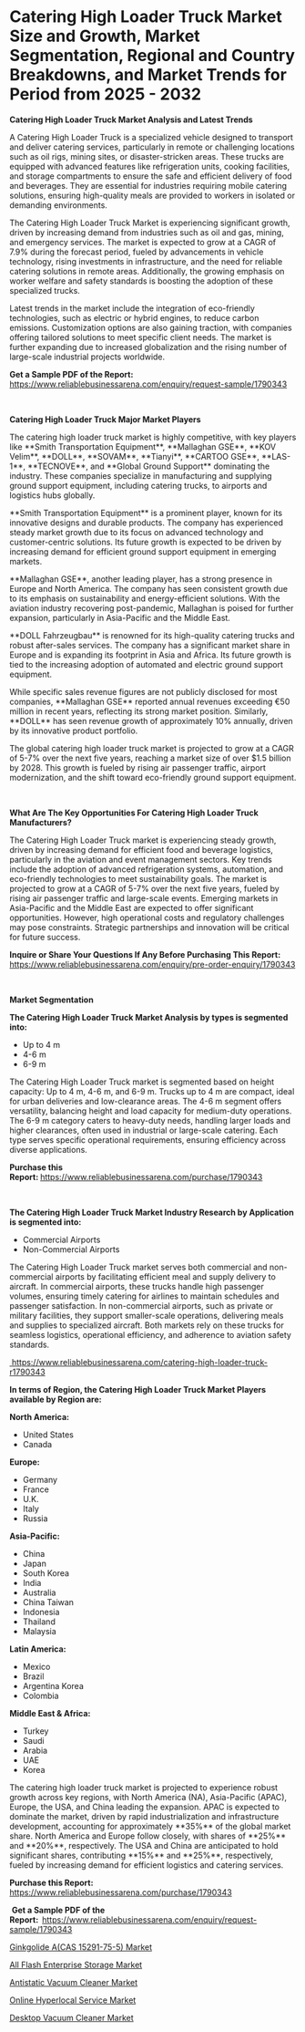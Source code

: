<p><h1>Catering High Loader Truck Market Size and Growth, Market Segmentation, Regional and Country Breakdowns, and Market Trends for Period from 2025 -  2032</h1></p><p><strong>Catering High Loader Truck Market Analysis and Latest Trends</strong></p>
<p><p>A Catering High Loader Truck is a specialized vehicle designed to transport and deliver catering services, particularly in remote or challenging locations such as oil rigs, mining sites, or disaster-stricken areas. These trucks are equipped with advanced features like refrigeration units, cooking facilities, and storage compartments to ensure the safe and efficient delivery of food and beverages. They are essential for industries requiring mobile catering solutions, ensuring high-quality meals are provided to workers in isolated or demanding environments.</p><p>The Catering High Loader Truck Market is experiencing significant growth, driven by increasing demand from industries such as oil and gas, mining, and emergency services. The market is expected to grow at a CAGR of 7.9% during the forecast period, fueled by advancements in vehicle technology, rising investments in infrastructure, and the need for reliable catering solutions in remote areas. Additionally, the growing emphasis on worker welfare and safety standards is boosting the adoption of these specialized trucks.</p><p>Latest trends in the market include the integration of eco-friendly technologies, such as electric or hybrid engines, to reduce carbon emissions. Customization options are also gaining traction, with companies offering tailored solutions to meet specific client needs. The market is further expanding due to increased globalization and the rising number of large-scale industrial projects worldwide.</p></p>
<p><strong>Get a Sample PDF of the Report:&nbsp;</strong> <a href="https://www.reliablebusinessarena.com/enquiry/request-sample/1790343?utm_campaign=1943&utm_medium=2&utm_source=Github&utm_content=ia&utm_term=22012025&utm_id=catering-high-loader-truck">https://www.reliablebusinessarena.com/enquiry/request-sample/1790343</a></p>
<p>&nbsp;</p>
<p><strong>Catering High Loader Truck Major Market Players</strong></p>
<p><p>The catering high loader truck market is highly competitive, with key players like **Smith Transportation Equipment**, **Mallaghan GSE**, **KOV Velim**, **DOLL**, **SOVAM**, **Tianyi**, **CARTOO GSE**, **LAS-1**, **TECNOVE**, and **Global Ground Support** dominating the industry. These companies specialize in manufacturing and supplying ground support equipment, including catering trucks, to airports and logistics hubs globally.</p><p>**Smith Transportation Equipment** is a prominent player, known for its innovative designs and durable products. The company has experienced steady market growth due to its focus on advanced technology and customer-centric solutions. Its future growth is expected to be driven by increasing demand for efficient ground support equipment in emerging markets.</p><p>**Mallaghan GSE**, another leading player, has a strong presence in Europe and North America. The company has seen consistent growth due to its emphasis on sustainability and energy-efficient solutions. With the aviation industry recovering post-pandemic, Mallaghan is poised for further expansion, particularly in Asia-Pacific and the Middle East.</p><p>**DOLL Fahrzeugbau** is renowned for its high-quality catering trucks and robust after-sales services. The company has a significant market share in Europe and is expanding its footprint in Asia and Africa. Its future growth is tied to the increasing adoption of automated and electric ground support equipment.</p><p>While specific sales revenue figures are not publicly disclosed for most companies, **Mallaghan GSE** reported annual revenues exceeding €50 million in recent years, reflecting its strong market position. Similarly, **DOLL** has seen revenue growth of approximately 10% annually, driven by its innovative product portfolio.</p><p>The global catering high loader truck market is projected to grow at a CAGR of 5-7% over the next five years, reaching a market size of over $1.5 billion by 2028. This growth is fueled by rising air passenger traffic, airport modernization, and the shift toward eco-friendly ground support equipment.</p></p>
<p>&nbsp;</p>
<p><strong>What Are The Key Opportunities For Catering High Loader Truck Manufacturers?</strong></p>
<p><p>The Catering High Loader Truck market is experiencing steady growth, driven by increasing demand for efficient food and beverage logistics, particularly in the aviation and event management sectors. Key trends include the adoption of advanced refrigeration systems, automation, and eco-friendly technologies to meet sustainability goals. The market is projected to grow at a CAGR of 5-7% over the next five years, fueled by rising air passenger traffic and large-scale events. Emerging markets in Asia-Pacific and the Middle East are expected to offer significant opportunities. However, high operational costs and regulatory challenges may pose constraints. Strategic partnerships and innovation will be critical for future success.</p></p>
<p><strong>Inquire or Share Your Questions If Any Before Purchasing This Report:</strong> <a href="https://www.reliablebusinessarena.com/enquiry/pre-order-enquiry/1790343?utm_campaign=1943&utm_medium=2&utm_source=Github&utm_content=ia&utm_term=22012025&utm_id=catering-high-loader-truck">https://www.reliablebusinessarena.com/enquiry/pre-order-enquiry/1790343</a></p>
<p>&nbsp;</p>
<p><strong>Market Segmentation</strong></p>
<p><strong>The Catering High Loader Truck Market Analysis by types is segmented into:</strong></p>
<p><ul><li>Up to 4 m</li><li>4-6 m</li><li>6-9 m</li></ul></p>
<p><p>The Catering High Loader Truck market is segmented based on height capacity: Up to 4 m, 4-6 m, and 6-9 m. Trucks up to 4 m are compact, ideal for urban deliveries and low-clearance areas. The 4-6 m segment offers versatility, balancing height and load capacity for medium-duty operations. The 6-9 m category caters to heavy-duty needs, handling larger loads and higher clearances, often used in industrial or large-scale catering. Each type serves specific operational requirements, ensuring efficiency across diverse applications.</p></p>
<p><strong>Purchase this Report:&nbsp;</strong><a href="https://www.reliablebusinessarena.com/purchase/1790343?utm_campaign=1943&utm_medium=2&utm_source=Github&utm_content=ia&utm_term=22012025&utm_id=catering-high-loader-truck">https://www.reliablebusinessarena.com/purchase/1790343</a></p>
<p>&nbsp;</p>
<p><strong>The Catering High Loader Truck Market Industry Research by Application is segmented into:</strong></p>
<p><ul><li>Commercial Airports</li><li>Non-Commercial Airports</li></ul></p>
<p><p>The Catering High Loader Truck market serves both commercial and non-commercial airports by facilitating efficient meal and supply delivery to aircraft. In commercial airports, these trucks handle high passenger volumes, ensuring timely catering for airlines to maintain schedules and passenger satisfaction. In non-commercial airports, such as private or military facilities, they support smaller-scale operations, delivering meals and supplies to specialized aircraft. Both markets rely on these trucks for seamless logistics, operational efficiency, and adherence to aviation safety standards.</p></p>
<p><a href="https://www.reliablebusinessarena.com/catering-high-loader-truck-r1790343?utm_campaign=1943&utm_medium=2&utm_source=Github&utm_content=ia&utm_term=22012025&utm_id=catering-high-loader-truck">&nbsp;https://www.reliablebusinessarena.com/catering-high-loader-truck-r1790343</a></p>
<p><strong>In terms of Region, the Catering High Loader Truck Market Players available by Region are:</strong></p>
<p>
    <p> <strong> North America: </strong>
        <ul>
            <li>United States</li>
            <li>Canada</li>
        </ul>
        </p> 
    <p> <strong> Europe: </strong>
        <ul>
            <li>Germany</li>
            <li>France</li>
            <li>U.K.</li>
            <li>Italy</li>
            <li>Russia</li>
        </ul>
        </p> 
    <p> <strong> Asia-Pacific: </strong>
        <ul>
            <li>China</li>
            <li>Japan</li>
            <li>South Korea</li>
            <li>India</li>
            <li>Australia</li>
            <li>China Taiwan</li>
            <li>Indonesia</li>
            <li>Thailand</li>
            <li>Malaysia</li>
        </ul>
        </p> 
    <p> <strong> Latin America: </strong>
        <ul>
            <li>Mexico</li>
            <li>Brazil</li>
            <li>Argentina Korea</li>
            <li>Colombia</li>
        </ul>
        </p> 
    <p> <strong> Middle East & Africa: </strong>
        <ul>
            <li>Turkey</li>
            <li>Saudi</li>
            <li>Arabia</li>
            <li>UAE</li>
            <li>Korea</li>
        </ul>
    </p>
    </p>
<p><p>The catering high loader truck market is projected to experience robust growth across key regions, with North America (NA), Asia-Pacific (APAC), Europe, the USA, and China leading the expansion. APAC is expected to dominate the market, driven by rapid industrialization and infrastructure development, accounting for approximately **35%** of the global market share. North America and Europe follow closely, with shares of **25%** and **20%**, respectively. The USA and China are anticipated to hold significant shares, contributing **15%** and **25%**, respectively, fueled by increasing demand for efficient logistics and catering services.</p></p>
<p><strong>Purchase this Report: </strong><a href="https://www.reliablebusinessarena.com/purchase/1790343?utm_campaign=1943&utm_medium=2&utm_source=Github&utm_content=ia&utm_term=22012025&utm_id=catering-high-loader-truck">https://www.reliablebusinessarena.com/purchase/1790343</a></p>
<p>&nbsp;<strong>Get a Sample PDF of the Report:&nbsp;&nbsp;</strong><a href="https://www.reliablebusinessarena.com/enquiry/request-sample/1790343?utm_campaign=1943&utm_medium=2&utm_source=Github&utm_content=ia&utm_term=22012025&utm_id=catering-high-loader-truck">https://www.reliablebusinessarena.com/enquiry/request-sample/1790343</a></p>
<p><strong></strong></p>
<p><p><a href="https://www.linkedin.com/pulse/examining-ups-downs-ginkgolide-acas-15291-75-5-market-size-growth-ftplf?utm_campaign=1943&utm_medium=2&utm_source=Github&utm_content=ia&utm_term=22012025&utm_id=catering-high-loader-truck">Ginkgolide A(CAS 15291-75-5) Market</a></p><p><a href="https://www.linkedin.com/pulse/all-flash-enterprise-storage-market-booms-59-growth-rate-2032-e9zwf?utm_campaign=1943&utm_medium=2&utm_source=Github&utm_content=ia&utm_term=22012025&utm_id=catering-high-loader-truck">All Flash Enterprise Storage Market</a></p><p><a href="https://www.linkedin.com/pulse/global-antistatic-vacuum-cleaner-market-insights-growth-pricing-rb6ef?utm_campaign=1943&utm_medium=2&utm_source=Github&utm_content=ia&utm_term=22012025&utm_id=catering-high-loader-truck">Antistatic Vacuum Cleaner Market</a></p><p><a href="https://www.linkedin.com/pulse/revenue-analysis-growth-forecast-online-hyperlocal-service-market-gjbkf?utm_campaign=1943&utm_medium=2&utm_source=Github&utm_content=ia&utm_term=22012025&utm_id=catering-high-loader-truck">Online Hyperlocal Service Market</a></p><p><a href="https://www.linkedin.com/pulse/desktop-vacuum-cleaner-market-global-share-ranking-overall-qw5tf?utm_campaign=1943&utm_medium=2&utm_source=Github&utm_content=ia&utm_term=22012025&utm_id=catering-high-loader-truck">Desktop Vacuum Cleaner Market</a></p></p>